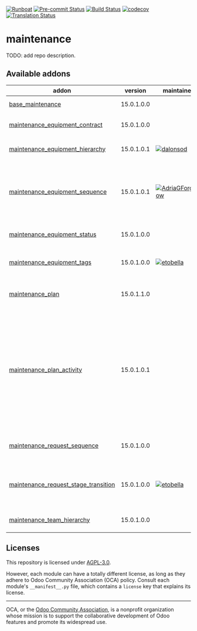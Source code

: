 
[![Runboat](https://img.shields.io/badge/runboat-Try%20me-875A7B.png)](https://runboat.odoo-community.org/builds?repo=OCA/maintenance&target_branch=15.0)
[![Pre-commit Status](https://github.com/OCA/maintenance/actions/workflows/pre-commit.yml/badge.svg?branch=15.0)](https://github.com/OCA/maintenance/actions/workflows/pre-commit.yml?query=branch%3A15.0)
[![Build Status](https://github.com/OCA/maintenance/actions/workflows/test.yml/badge.svg?branch=15.0)](https://github.com/OCA/maintenance/actions/workflows/test.yml?query=branch%3A15.0)
[![codecov](https://codecov.io/gh/OCA/maintenance/branch/15.0/graph/badge.svg)](https://codecov.io/gh/OCA/maintenance)
[![Translation Status](https://translation.odoo-community.org/widgets/maintenance-15-0/-/svg-badge.svg)](https://translation.odoo-community.org/engage/maintenance-15-0/?utm_source=widget)

<!-- /!\ do not modify above this line -->

# maintenance

TODO: add repo description.

<!-- /!\ do not modify below this line -->

<!-- prettier-ignore-start -->

[//]: # (addons)

Available addons
----------------
addon | version | maintainers | summary
--- | --- | --- | ---
[base_maintenance](base_maintenance/) | 15.0.1.0.0 |  | Base Maintenance
[maintenance_equipment_contract](maintenance_equipment_contract/) | 15.0.1.0.0 |  | Manage equipment contracts
[maintenance_equipment_hierarchy](maintenance_equipment_hierarchy/) | 15.0.1.0.1 | [![dalonsod](https://github.com/dalonsod.png?size=30px)](https://github.com/dalonsod) | Manage equipment hierarchy
[maintenance_equipment_sequence](maintenance_equipment_sequence/) | 15.0.1.0.1 | [![AdriaGForgeFlow](https://github.com/AdriaGForgeFlow.png?size=30px)](https://github.com/AdriaGForgeFlow) | Adds sequence to maintenance equipment defined in the equipment's category
[maintenance_equipment_status](maintenance_equipment_status/) | 15.0.1.0.0 |  | Maintenance Equipment Status
[maintenance_equipment_tags](maintenance_equipment_tags/) | 15.0.1.0.0 | [![etobella](https://github.com/etobella.png?size=30px)](https://github.com/etobella) | Adds category tags to equipment
[maintenance_plan](maintenance_plan/) | 15.0.1.1.0 |  | Extends preventive maintenance planning
[maintenance_plan_activity](maintenance_plan_activity/) | 15.0.1.0.1 |  | This module allows defining in the maintenance plan activities that will be created once the maintenance requests are created as a consequence of the plan itself.
[maintenance_request_sequence](maintenance_request_sequence/) | 15.0.1.0.0 |  | Adds sequence to maintenance requests
[maintenance_request_stage_transition](maintenance_request_stage_transition/) | 15.0.1.0.0 | [![etobella](https://github.com/etobella.png?size=30px)](https://github.com/etobella) | Manage transition visibility and management between stages
[maintenance_team_hierarchy](maintenance_team_hierarchy/) | 15.0.1.0.0 |  | Create hierarchies on teams

[//]: # (end addons)

<!-- prettier-ignore-end -->

## Licenses

This repository is licensed under [AGPL-3.0](LICENSE).

However, each module can have a totally different license, as long as they adhere to Odoo Community Association (OCA)
policy. Consult each module's `__manifest__.py` file, which contains a `license` key
that explains its license.

----
OCA, or the [Odoo Community Association](http://odoo-community.org/), is a nonprofit
organization whose mission is to support the collaborative development of Odoo features
and promote its widespread use.
